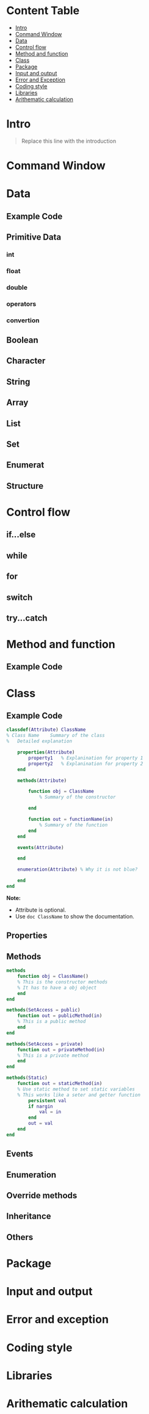 # Content Table 
* [Intro](#intro)
* [Conmand Window](#command-window)
* [Data](#data)
* [Control flow](#control-flow)
* [Method and function](#method-and-function)
* [Class](#class)
* [Package](#package)
* [Input and output](#input-and-output)
* [Error and Exception](#error-and-exception)
* [Coding style](#coding-style)
* [Libraries](#libraries)
* [Arithematic calculation](#arithematic-calculation)

# Intro 
<a name= "#intro"></a>
> Replace this line with the introduction

# Command Window
<a name = "command-window"></a>

# Data 
<a name= "#data"></a>

## **Example Code**

## **Primitive Data**
### int

### float

### double

### operators

### convertion

## Boolean

## Character

## String

## **Array**

## **List**

## **Set**

## **Enumerat**

## **Structure**


# Control flow
<a name= "#control-flow"></a>

## **if...else**

## **while**

## **for**

## **switch**

## **try...catch**




# Method and function
<a name= "#method-and-function"></a>

## **Example Code**


# Class
<a name= "#class"></a>

## **Example Code**
```MATLAB
classdef(Attribute) ClassName
% Class Name    Summary of the class
%   Detailed explanation

    properties(Attribute)
        property1   % Explanination for property 1
        property2   % Explanination for property 2
    end

    methods(Attribute)

        function obj = ClassName
            % Summary of the constructor

        end

        function out = functionName(in)
            % Summary of the function
        end
    end

    events(Attribute)

    end

    enumeration(Attribute) % Why it is not blue?

    end
end
```
**Note:**
* Attribute is optional.
* Use ```doc ClassName``` to show the documentation.


## **Properties**

## **Methods**
```MATLAB
methods
    function obj = ClassName()
    % This is the constructor methods
    % It has to have a obj object
    end
end

methods(SetAccess = public)
    function out = publicMethod(in)
    % This is a public method
    end
end

methods(SetAccess = private)
    function out = privateMethod(in)
    % This is a private method
    end
end

methods(Static)
    function out = staticMethod(in)
    % Use static method to set static variables
    % This works like a seter and getter function
        persistent val
        if nargin
            val = in
        end
        out = val
    end
end
```

## **Events**

## **Enumeration**


## **Override methods**

## **Inheritance**

## **Others**

# Package
<a name = #package></a>

# Input and output
<a name= "#input-and-output"></a>

# Error and exception
<a name= "#error-and-exception"></a>


# Coding style
<a name= "#coding-style"></a>


# Libraries
<a name= "#libraries"></a>

# Arithematic calculation
<a name= "#arithematic-calculation"></a>